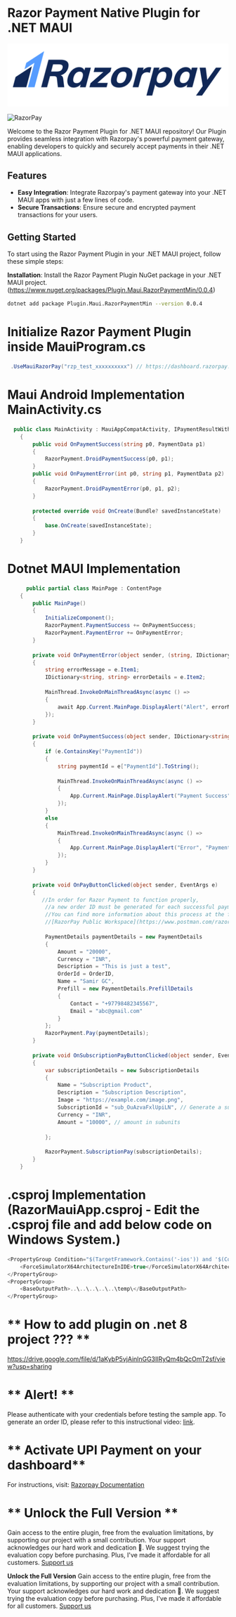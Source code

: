 # Razor Payment Native Plugin for .NET MAUI

![RazorPay](https://raw.githubusercontent.com/samirgcofficial/RazorPaymentMaui/main/Images/razorpay.png)

![RazorPay](https://github.com/samirgcofficial/RazorPaymentMaui/assets/55045516/fc487275-90f4-4117-859d-6ee8ca586f8c)

Welcome to the Razor Payment Plugin for .NET MAUI repository! Our Plugin provides seamless integration with Razorpay's powerful payment gateway, enabling developers to quickly and securely accept payments in their .NET MAUI applications.

## Features

- **Easy Integration**: Integrate Razorpay's payment gateway into your .NET MAUI apps with just a few lines of code.
- **Secure Transactions**: Ensure secure and encrypted payment transactions for your users.

## Getting Started

To start using the Razor Payment Plugin in your .NET MAUI project, follow these simple steps:

 **Installation**: Install the Razor Payment Plugin NuGet package in your .NET MAUI project. (https://www.nuget.org/packages/Plugin.Maui.RazorPaymentMin/0.0.4)
   ```sh
   dotnet add package Plugin.Maui.RazorPaymentMin --version 0.0.4 
```

# Initialize Razor Payment Plugin inside MauiProgram.cs
```csharp
 .UseMauiRazorPay("rzp_test_xxxxxxxxxx") // https://dashboard.razorpay.com/app/website-app-settings/api-keys
```

# Maui Android Implementation MainActivity.cs
```csharp
  public class MainActivity : MauiAppCompatActivity, IPaymentResultWithDataListener
    {
        public void OnPaymentSuccess(string p0, PaymentData p1)
        {
            RazorPayment.DroidPaymentSuccess(p0, p1);
        }
        public void OnPaymentError(int p0, string p1, PaymentData p2)
        {
            RazorPayment.DroidPaymentError(p0, p1, p2);
        }

        protected override void OnCreate(Bundle? savedInstanceState)
        {
            base.OnCreate(savedInstanceState);
        }
    }
```

# Dotnet MAUI Implementation 
```csharp
      public partial class MainPage : ContentPage
    {
        public MainPage()
        {
            InitializeComponent();
            RazorPayment.PaymentSuccess += OnPaymentSuccess;
            RazorPayment.PaymentError += OnPaymentError;
        }

        private void OnPaymentError(object sender, (string, IDictionary<string, string>) e)
        {
            string errorMessage = e.Item1;
            IDictionary<string, string> errorDetails = e.Item2;

            MainThread.InvokeOnMainThreadAsync(async () =>
            {
                await App.Current.MainPage.DisplayAlert("Alert", errorMessage, "Ok");
            });
        }

        private void OnPaymentSuccess(object sender, IDictionary<string, object> e)
        {
            if (e.ContainsKey("PaymentId"))
            {
                string paymentId = e["PaymentId"].ToString();

                MainThread.InvokeOnMainThreadAsync(async () =>
                {
                    App.Current.MainPage.DisplayAlert("Payment Success", $"Payment ID: {paymentId}", "Ok");
                });
            }
            else
            {
                MainThread.InvokeOnMainThreadAsync(async () =>
                {
                    App.Current.MainPage.DisplayAlert("Error", "Payment ID not found", "Ok");
                });
            }
        }

        private void OnPayButtonClicked(object sender, EventArgs e)
        {
           //In order for Razor Payment to function properly,
            //a new order ID must be generated for each successful payment made.
            //You can find more information about this process at the following link:
            //[RazorPay Public Workspace](https://www.postman.com/razorpaydev/workspace/razorpay-public-workspace/folder/12492020-91450029-1c52-4375-8033-39ca4c2d0a8c).

            PaymentDetails paymentDetails = new PaymentDetails
            {
                Amount = "20000",
                Currency = "INR",
                Description = "This is just a test",
                OrderId = OrderID,
                Name = "Samir GC",
                Prefill = new PaymentDetails.PrefillDetails
                {
                    Contact = "+97798482345567",
                    Email = "abc@gmail.com"
                }
            };
            RazorPayment.Pay(paymentDetails);
        }

        private void OnSubscriptionPayButtonClicked(object sender, EventArgs e)
        {
            var subscriptionDetails = new SubscriptionDetails
            {
                Name = "Subscription Product",
                Description = "Subscription Description",
                Image = "https://example.com/image.png",
                SubscriptionId = "sub_OuAzvaFxlUpiLN", // Generate a subscription id from backend
                Currency = "INR",
                Amount = "10000", // amount in subunits

            };

            RazorPayment.SubscriptionPay(subscriptionDetails);
        }
    }
```
# .csproj Implementation (RazorMauiApp.csproj - Edit the .csproj file and add below code on Windows System.)
```csharp
<PropertyGroup Condition="$(TargetFramework.Contains('-ios')) and '$(Configuration)' == 'Debug'">
	<ForceSimulatorX64ArchitectureInIDE>true</ForceSimulatorX64ArchitectureInIDE>
</PropertyGroup>
<PropertyGroup>
	<BaseOutputPath>..\..\..\..\..\temp\</BaseOutputPath>
</PropertyGroup>
```

# ** How to add plugin on .net 8 project ???  **
https://drive.google.com/file/d/1aKybP5vjAinlnGG3IlRyQm4bQcOmT2sf/view?usp=sharing

# ** Alert! **
Please authenticate with your credentials before testing the sample app. To generate an order ID, please refer to this instructional video: [link](https://drive.google.com/file/d/1q16mLdK4ZdmLHQ-SVPm-cuDfPHkwuPlk/view?usp=sharing).

# ** Activate UPI Payment on your dashboard**
For instructions, visit: [Razorpay Documentation](https://razorpay.com/docs/payments/smart-collect/create/)


# ** Unlock the Full Version **
Gain access to the entire plugin, free from the evaluation limitations, by supporting our project with a small contribution. Your support acknowledges our hard work and dedication 🥰. We suggest trying the evaluation copy before purchasing. Plus, I've made it affordable for all customers.
[Support us](https://www.buymeacoffee.com/samirgc/e/222788)


**Unlock the Full Version**
Gain access to the entire plugin, free from the evaluation limitations, by supporting our project with a small contribution. Your support acknowledges our hard work and dedication 🥰. We suggest trying the evaluation copy before purchasing. Plus, I've made it affordable for all customers.
[Support us](https://www.buymeacoffee.com/samirgc/e/222788)

